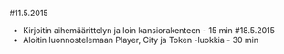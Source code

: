 #11.5.2015
- Kirjoitin aihemäärittelyn ja loin kansiorakenteen - 15 min
#18.5.2015
- Aloitin luonnostelemaan Player, City ja Token -luokkia - 30 min
